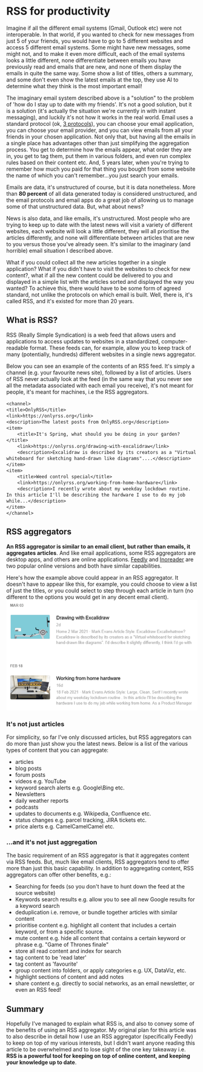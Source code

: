 # RSS for productivity

Imagine if all the different email systems (Gmail, Outlook etc) were not interoperable. In that world, if you wanted to check for new messages from just 5 of your friends, you would have to go to 5 different websites and access 5 different email systems. Some might have new messages, some might not, and to make it even more difficult, each of the email systems looks a little different, none differentiate between emails you have previously read and emails that are new, and none of them display the emails in quite the same way. Some show a list of titles, others a summary, and some don't even show the latest emails at the top, they use AI to determine what they think is the most important email!

The imaginary email system described above is a "solution" to the problem of 'how do I stay up to date with my friends'. It's not a good solution, but it is a solution (it's actually the situation we're currently in with instant messaging), and luckily it's not how it works in the real world. Email uses a standard protocol (ok, [3 protocols](https://www.siteground.co.uk/tutorials/email/protocols-pop3-smtp-imap/)), you can choose your email application, you can choose your email provider, and you can view emails from all your friends in your chosen application. Not only that, but having all the emails in a single place has advantages other than just simplifying the aggregation process. You get to determine how the emails appear, what order they are in, you get to tag them, put them in various folders, and even run complex rules based on their content etc. And, 5 years later, when you're trying to remember how much you paid for that thing you bought from some website the name of which you can't remember...you just search your emails.

Emails are data, it's unstructured of course, but it is data nonetheless. More than **80 percent** of all data generated today is considered unstructured, and the email protocols and email apps do a great job of allowing us to manage some of that unstructured data. But, what about news?

News is also data, and like emails, it's unstructured. Most people who are trying to keep up to date with the latest news will visit a variety of different websites, each website will look a little different, they will all prioritise the articles differently, and none will differentiate between articles that are new to you versus those you've already seen. It's similar to the imaginary (and horrible) email situation I described above.

What if you could collect all the new articles together in a single application? What if you didn't have to visit the websites to check for new content?, what if all the new content could be delivered to you and displayed in a simple list with the articles sorted and displayed the way you wanted? To achieve this, there would have to be some form of agreed standard, not unlike the protocols on which email is built. Well, there is, it's called RSS, and it's existed for more than 20 years.

## What is RSS?

RSS (Really Simple Syndication) is a web feed that allows users and applications to access updates to websites in a standardized, computer-readable format. These feeds can, for example, allow you to keep track of many (potentially, hundreds) different websites in a single news aggregator.

Below you can see an example of the contents of an RSS feed. It's simply a channel (e.g. your favourite news site), followed by a list of articles. Users of RSS never actually look at the feed (in the same way that you never see all the metadata associated with each email you receive), it's not meant for people, it's meant for machines, i.e the RSS aggregators.

    <channel>
    <title>OnlyRSS</title>
    <link>https://onlyrss.org</link>
    <description>The latest posts from OnlyRSS.org</description>
    <item>
        <title>It's Spring, what should you be doing in your garden?</title>
        <link>https://onlyrss.org/drawing-with-excalidraw</link>
        <description>Excalidraw is described by its creators as a "Virtual whiteboard for sketching hand-drawn like diagrams"....</description>
    </item>
    <item>
        <title>Weed control special</title>
        <link>https://onlyrss.org/working-from-home-hardware</link>
        <description>I recently wrote about my weekday lockdown routine. In this article I'll be describing the hardware I use to do my job while...</description>
    </item>
    </channel>

## RSS aggregators

**An RSS aggregator is similar to an email client, but rather than emails, it aggregates articles**. And like email applications, some RSS aggregators are desktop apps, and others are online applications. [Feedly](https://feedly.com/) and [Inoreader](https://www.inoreader.com/) are two popular online versions and both have similar capabilities.

Here's how the example above could appear in an RSS aggregator. It doesn't have to appear like this, for example, you could choose to view a list of just the titles, or you could select to step through each article in turn (no different to the options you would get in any decent email client).
![](images/rss-for-productivity-1.png)

### It's not just articles

For simplicity, so far I've only discussed articles, but RSS aggregators can do more than just show you the latest news. Below is a list of the various types of content that you can aggregate:

- articles
- blog posts
- forum posts
- videos e.g. YouTube
- keyword search alerts e.g. Google\Bing etc.
- Newsletters
- daily weather reports
- podcasts
- updates to documents e.g. Wikipedia, Confluence etc.
- status changes e.g. parcel tracking, JIRA tickets etc.
- price alerts e.g. CamelCamelCamel etc.

### ...and it's not just aggregation

The basic requirement of an RSS aggregator is that it aggregates content via RSS feeds. But, much like email clients, RSS aggregators tend to offer more than just this basic capability. In addition to aggregating content, RSS aggregators can offer other benefits, e.g.:

- Searching for feeds (so you don't have to hunt down the feed at the source website)
- Keywords search results e.g. allow you to see all new Google results for a keyword search
- deduplication i.e. remove, or bundle together articles with similar content
- prioritise content e.g. highlight all content that includes a certain keyword, or from a specific source.
- mute content e.g. hide all content that contains a certain keyword or phrase e.g. "Game of Thrones finale"
- store all read content and index for search
- tag content to be 'read later'
- tag content as 'favourite'
- group content into folders, or apply categories e.g. UX, DataViz, etc.
- highlight sections of content and add notes
- share content e.g. directly to social networks, as an email newsletter, or even an RSS feed!

## Summary

Hopefully I've managed to explain what RSS is, and also to convey some of the benefits of using an RSS aggregator. My original plan for this article was to also describe in detail how I use an RSS aggregator (specifically Feedly) to keep on top of my various interests, but I didn't want anyone reading this article to be overwhelmed and to lose sight of the one key takeaway i.e. **RSS is a powerful tool for keeping on top of online content, and keeping your knowledge up to date**.
